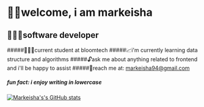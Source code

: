 # 👋🏿welcome, i am markeisha


## 👩🏾‍💻software developer

#####👩🏾‍🎓current student at bloomtech 
#####📈i'm currently learning data structure and algorithms
#####🔓ask me about anything related to frontend and i'll be happy to assist
#####💌reach me at: markeisha94@gmail.com

##### fun fact: i enjoy writing in lowercase 


[![Markeisha's's GitHub stats](https://github-readme-stats.vercel.app/api?username=xokeixo)](https://github.com/xokeixo/github-readme-stats)
